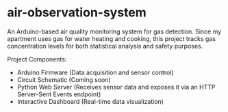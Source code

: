 # air-observation-system

An Arduino-based air quality monitoring system for gas detection. Since my apartment uses gas for water heating and cooking, this project tracks gas concentration levels for both statistical analysis and safety purposes.

Project Components:
- Arduino Firmware (Data acquisition and sensor control)
- Circuit Schematic (Coming soon)
- Python Web Server (Receives sensor data and exposes it via an HTTP Server-Sent Events endpoint)
- Interactive Dashboard (Real-time data visualization)
